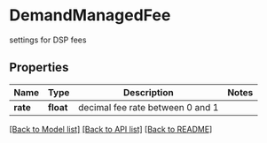 # DemandManagedFee

settings for DSP fees

## Properties
Name | Type | Description | Notes
------------ | ------------- | ------------- | -------------
**rate** | **float** | decimal fee rate between 0 and 1 | 

[[Back to Model list]](../README.md#documentation-for-models) [[Back to API list]](../README.md#documentation-for-api-endpoints) [[Back to README]](../README.md)


